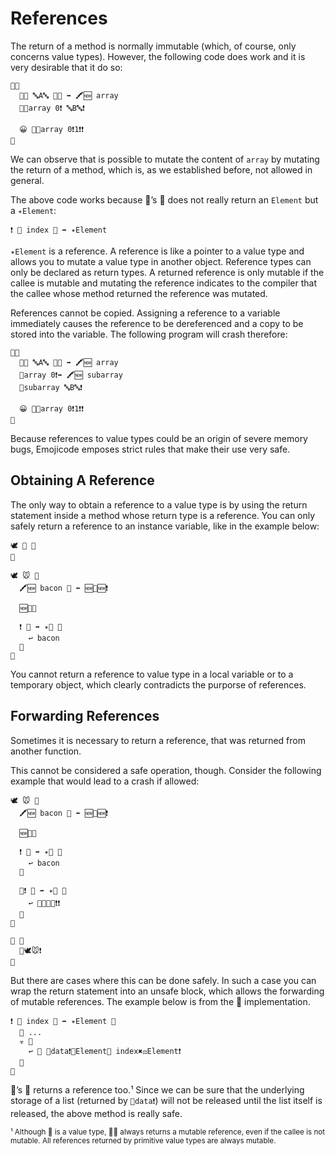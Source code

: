 # References

The return of a method is normally immutable (which, of course, only concerns
value types). However, the
following code does work and it is very desirable that it do so:

```
🏁🍇
  🍨🍨 🔤A🔤 🍆🍆 ➡️ 🖍🆕 array
  🐻🐽array 0❗️ 🔤B🔤❗️

  😀 🐽🐽array 0❗️1❗️❗️
🍉
```

We can observe that is possible to mutate the content of `array`
by mutating the return of a method, which is, as we established before, not
allowed in general.

The above code works because 🍨’s 🐽 does not really return an `Element` but
a `✴️Element`:

```
❗️ 🐽 index 🔢 ➡️ ✴️Element
```

`✴️Element` is a reference. A reference is like a pointer to a value type and
allows you to mutate a value type in another object. Reference types can only be
declared as return types. A returned reference is only mutable if the callee is
mutable and mutating the reference indicates to the compiler that the callee
whose method returned the reference was mutated.

References cannot be copied. Assigning a reference to a variable immediately
causes the reference to be dereferenced and a copy to be stored into the
variable. The following program will crash therefore:

```!
🏁🍇
  🍨🍨 🔤A🔤 🍆🍆 ➡️ 🖍🆕 array
  🐽array 0❗️➡️ 🖍🆕 subarray
  🐻subarray 🔤B🔤❗️

  😀 🐽🐽array 0❗️1❗️❗️
🍉
```

Because references to value types could be an origin of severe memory bugs,
Emojicode emposes strict rules that make their use very safe.

## Obtaining A Reference

The only way to obtain a reference to a value type is by using the return
statement inside a method whose return type is a reference. You can only safely
return a reference to an instance variable, like in the example below:

```
🕊 🥓 🍇
🍉

🕊 🐭 🍇
  🖍🆕 bacon 🥓 ⬅️ 🆕🥓🆕❗️

  🆕🍇🍉

  ❗️ 🍳 ➡️ ✴️🥓 🍇
    ↩️ bacon
  🍉
🍉
```

You cannot return a reference to value type in a local variable or to a
temporary object, which clearly contradicts the purporse of references.

## Forwarding References

Sometimes it is necessary to return a reference, that was returned from another
function.

This cannot be considered a safe operation, though. Consider the following
example that would lead to a crash if allowed:

```!
🕊 🐭 🍇
  🖍🆕 bacon 🥓 ⬅️ 🆕🥓🆕❗️

  🆕🍇🍉

  ❗️ 🍳 ➡️ ✴️🥓 🍇
    ↩️ bacon
  🍉

  🐇❗️ 🍄 ➡️ ✴️🥓 🍇
    ↩️ 🍳🆕🐭🆕❗️❗️
  🍉
🍉

🏁 🍇
  🍄🕊🐭❗️
🍉
```

But there are cases where this can be done safely. In such a case you can
wrap the return statement into an unsafe block, which allows the forwarding
of mutable references. The example below is from the 🍨 implementation.

```
❗️ 🐽 index 🔢 ➡️ ✴️Element 🍇
  💭 ...
  ☣️ 🍇
    ↩️ 🐽 🧠data❗️🐚Element🍆 index✖️⚖️Element❗️
  🍉
🍉
```

🧠’s 🐽 returns a reference too.¹ Since we can be sure that the underlying
storage of a list (returned by `🧠data❗️`) will not be released until the list
itself is released, the above method is really safe.

<small>¹ Although 🧠 is a value type, 🧠🐽 always returns a mutable reference, even if the callee is not mutable. All references returned by primitive value types are always mutable.</small>
